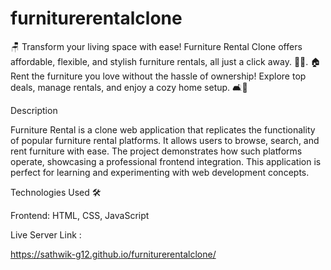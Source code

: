 # furniturerentalclone
🪑 Transform your living space with ease! Furniture Rental Clone offers affordable, flexible, and stylish furniture rentals, all just a click away. 🚚✨.   🏠 Rent the furniture you love without the hassle of ownership! Explore top deals, manage rentals, and enjoy a cozy home setup. 🛋️🛒 

Description

Furniture Rental is a clone web application that replicates the functionality of popular furniture rental platforms. It allows users to browse, search, and rent furniture with ease. The project demonstrates how such platforms operate, showcasing a professional frontend integration. This application is perfect for learning and experimenting with web development concepts.

Technologies Used 🛠️

Frontend: HTML, CSS, JavaScript

Live Server Link :

https://sathwik-g12.github.io/furniturerentalclone/
